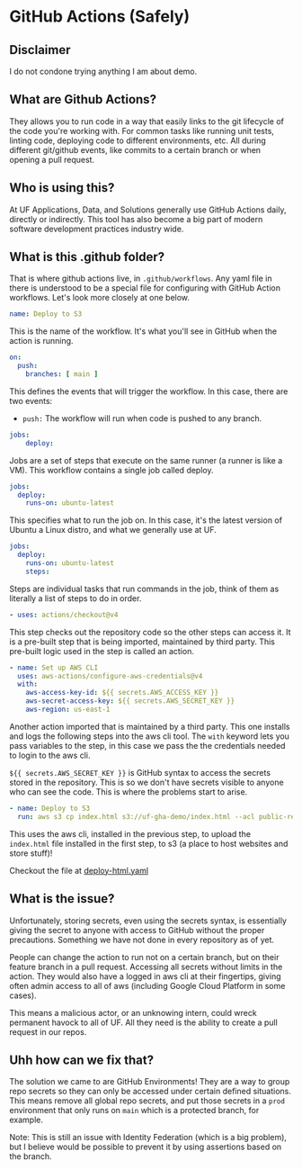 # GitHub Actions (Safely)

## Disclaimer
I do not condone trying anything I am about demo.

## What are Github Actions?

They allows you to run code in a way that easily links to the git lifecycle of the code you're working with. For common tasks like running unit tests, linting code, deploying code to different environments, etc. All during different git/github events, like commits to a certain branch or when opening a pull request.

## Who is using this?

At UF Applications, Data, and Solutions generally use GitHub Actions daily, directly or indirectly. This tool has also become a big part of modern software development practices industry wide. 

## What is this .github folder?

That is where github actions live, in `.github/workflows`. Any yaml file in there is understood to be a special file for configuring with GitHub Action workflows. Let's look more closely at one below.

```yaml
name: Deploy to S3
```

This is the name of the workflow. It's what you'll see in GitHub when the action is running.
```yaml
on:
  push:
    branches: [ main ]
```
This defines the events that will trigger the workflow. 
In this case, there are two events:
- `push:` The workflow will run when code is pushed to any branch. 
```yaml
jobs:
    deploy:
```

Jobs are a set of steps that execute on the same runner (a runner is like a VM). This workflow contains a single job called deploy.


```yaml
jobs:
  deploy:
    runs-on: ubuntu-latest
```

This specifies what to run the job on. In this case, it's the latest version of Ubuntu a Linux distro, and what we generally use at UF.

```yaml
jobs:
  deploy:
    runs-on: ubuntu-latest
    steps:
```

Steps are individual tasks that run commands in the job, think of them as literally a list of steps to do in order. 

```yaml
- uses: actions/checkout@v4
```
This step checks out the repository code so the other steps can access it. It is a pre-built step that is being imported, maintained by third party. This pre-built logic used in the step is called an action. 

```yaml
- name: Set up AWS CLI
  uses: aws-actions/configure-aws-credentials@v4
  with:
    aws-access-key-id: ${{ secrets.AWS_ACCESS_KEY }}
    aws-secret-access-key: ${{ secrets.AWS_SECRET_KEY }}
    aws-region: us-east-1
```
Another action imported that is maintained by a third party. This one installs and logs the following steps into the aws cli tool. The `with` keyword lets you pass variables to the step, in this case we pass the the credentials needed to login to the aws cli.

`${{ secrets.AWS_SECRET_KEY }}` is GitHub syntax to access the secrets stored in the repository. This is so we don't have secrets visible to anyone who can see the code. This is where the problems start to arise. 

```yaml
- name: Deploy to S3
  run: aws s3 cp index.html s3://uf-gha-demo/index.html --acl public-read
```
This uses the aws cli, installed in the previous step, to upload the `index.html` file installed in the first step, to s3 (a place to host websites and store stuff)!


Checkout the file at [deploy-html.yaml](./.github/workflows/deploy-html.yaml)

## What is the issue?

Unfortunately, storing secrets, even using the secrets syntax, is essentially giving the secret to anyone with access to GitHub without the proper precautions. Something we have not done in every repository as of yet. 

People can change the action to run not on a certain branch, but on their feature branch in a pull request. Accessing all secrets without limits in the action. They would also have a logged in aws cli at their fingertips, giving often admin access to all of aws (including Google Cloud Platform in some cases). 

This means a malicious actor, or an unknowing intern, could wreck permanent havock to all of UF. All they need is the ability to create a pull request in our repos. 

## Uhh how can we fix that?

The solution we came to are GitHub Environments! They are a way to group repo secrets so they can only be accessed under certain defined situations. This means remove all global repo secrets, and put those secrets in a `prod` environment that only runs on `main` which is a protected branch, for example.

Note: This is still an issue with Identity Federation (which is a big problem), but I believe would be possible to prevent it by using assertions based on the branch. 